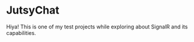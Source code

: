 # JutsyChat
Hiya! This is one of my test projects while exploring about SignalR and its capabilities.
